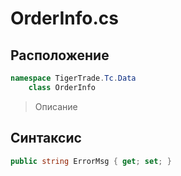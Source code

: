 
# OrderInfo.cs
## Расположение
```csharp
namespace TigerTrade.Tc.Data  
    class OrderInfo
```

> Описание

## Синтаксис
```csharp
public string ErrorMsg { get; set; }
```
